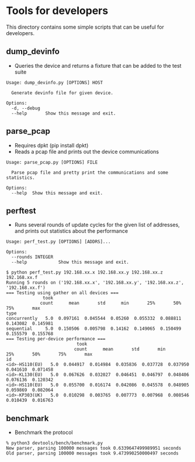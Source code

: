 # Tools for developers

This directory contains some simple scripts that can be useful for developers.

## dump_devinfo
* Queries the device and returns a fixture that can be added to the test suite

```shell
Usage: dump_devinfo.py [OPTIONS] HOST

  Generate devinfo file for given device.

Options:
  -d, --debug
  --help       Show this message and exit.
```

## parse_pcap

* Requires dpkt (pip install dpkt)
* Reads a pcap file and prints out the device communications

```shell
Usage: parse_pcap.py [OPTIONS] FILE

  Parse pcap file and pretty print the communications and some statistics.

Options:
  --help  Show this message and exit.
```

## perftest

* Runs several rounds of update cycles for the given list of addresses, and prints out statistics about the performance

```shell
Usage: perf_test.py [OPTIONS] [ADDRS]...

Options:
  --rounds INTEGER
  --help            Show this message and exit.
```

```shell
$ python perf_test.py 192.168.xx.x 192.168.xx.y 192.168.xx.z 192.168.xx.f
Running 5 rounds on ('192.168.xx.x', '192.168.xx.y', '192.168.xx.z', '192.168.xx.f')
=== Testing using gather on all devices ===
              took
             count      mean       std      min       25%       50%       75%       max
type
concurrently   5.0  0.097161  0.045544  0.05260  0.055332  0.088811  0.143082  0.145981
sequential     5.0  0.150506  0.005798  0.14162  0.149065  0.150499  0.155579  0.155768
=== Testing per-device performance ===
                           took
                          count      mean       std       min       25%       50%       75%       max
id
<id>-HS110(EU)   5.0  0.044917  0.014984  0.035836  0.037728  0.037950  0.041610  0.071458
<id>-KL130(EU)   5.0  0.067626  0.032027  0.046451  0.046797  0.048406  0.076136  0.120342
<id>-HS110(EU)   5.0  0.055700  0.016174  0.042086  0.045578  0.048905  0.059869  0.082064
<id>-KP303(UK)   5.0  0.010298  0.003765  0.007773  0.007968  0.008546  0.010439  0.016763
```

## benchmark

* Benchmark the protocol

```shell
% python3 devtools/bench/benchmark.py
New parser, parsing 100000 messages took 0.6339647499989951 seconds
Old parser, parsing 100000 messages took 9.473990250000497 seconds
```

